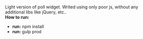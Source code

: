 Light version of poll widget. 
Writed using only poor js, without any additional libs like jQuery, etc..
</br>
<b>How to run:</b>
<ul>
	<li><b>run:</b> npm install</li>
	<li><b>run:</b> gulp prod </li>
</ul>
